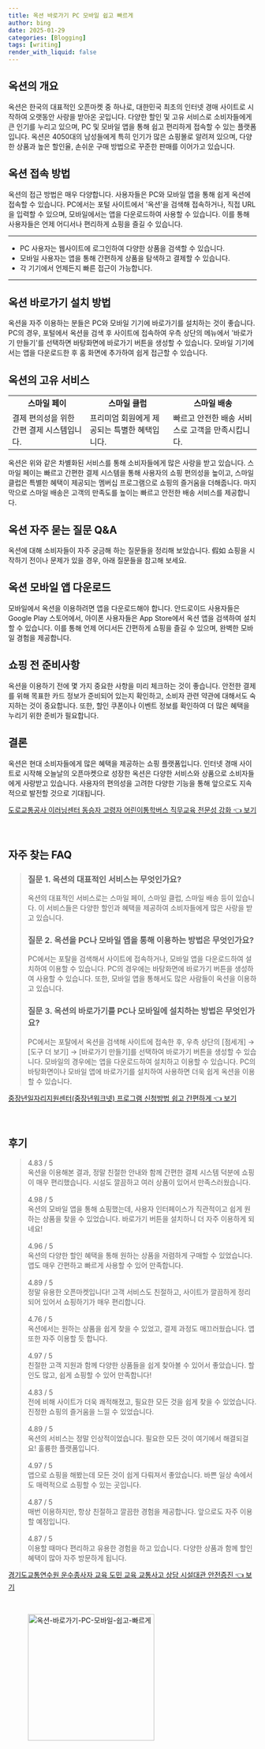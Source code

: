 ```yaml
---
title: 옥션 바로가기 PC 모바일 쉽고 빠르게
author: bing
date: 2025-01-29
categories: [Blogging]
tags: [writing]
render_with_liquid: false
---
```



<h2 id='옥션_소개'>옥션의 개요</h2>

<p>옥션은 한국의 대표적인 오픈마켓 중 하나로, 대한민국 최초의 인터넷 경매 사이트로 시작하여 오랫동안 사랑을 받아온 곳입니다. 다양한 할인 및 고유 서비스로 소비자들에게 큰 인기를 누리고 있으며, PC 및 모바일 앱을 통해 쉽고 편리하게 접속할 수 있는 플랫폼입니다. 옥션은 4050대의 남성들에게 특히 인기가 많은 쇼핑몰로 알려져 있으며, 다양한 상품과 높은 할인율, 손쉬운 구매 방법으로 꾸준한 판매를 이어가고 있습니다.</p>

<h2 id='옥션_접속방법'>옥션 접속 방법</h2>

<p>옥션의 접근 방법은 매우 다양합니다. 사용자들은 PC와 모바일 앱을 통해 쉽게 옥션에 접속할 수 있습니다. PC에서는 포털 사이트에서 '옥션'을 검색해 접속하거나, 직접 URL을 입력할 수 있으며, 모바일에서는 앱을 다운로드하여 사용할 수 있습니다. 이를 통해 사용자들은 언제 어디서나 편리하게 쇼핑을 즐길 수 있습니다.</p>

<hr />

<ul>
    <li>PC 사용자는 웹사이트에 로그인하여 다양한 상품을 검색할 수 있습니다.</li>
    <li>모바일 사용자는 앱을 통해 간편하게 상품을 탐색하고 결제할 수 있습니다.</li>
    <li>각 기기에서 언제든지 빠른 접근이 가능합니다.</li>
</ul>

<hr />

<h2 id='옥션_바로가기_설치방법'>옥션 바로가기 설치 방법</h2>

<p>옥션을 자주 이용하는 분들은 PC와 모바일 기기에 바로가기를 설치하는 것이 좋습니다. PC의 경우, 포털에서 옥션을 검색 후 사이트에 접속하여 우측 상단의 메뉴에서 '바로가기 만들기'를 선택하면 바탕화면에 바로가기 버튼을 생성할 수 있습니다. 모바일 기기에서는 앱을 다운로드한 후 홈 화면에 추가하여 쉽게 접근할 수 있습니다.</p>

<h2 id='옥션의_고유서비스'>옥션의 고유 서비스</h2>

<table>
    <tr>
        <td style="text-align: center; height: 17px;"><b>스마일 페이</b></td>
        <td style="text-align: center; height: 17px;"><b>스마일 클럽</b></td>
        <td style="text-align: center; height: 17px;"><b>스마일 배송</b></td>
    </tr>
    <tr>
        <td>결제 편의성을 위한 간편 결제 시스템입니다.</td>
        <td>프리미엄 회원에게 제공되는 특별한 혜택입니다.</td>
        <td>빠르고 안전한 배송 서비스로 고객을 만족시킵니다.</td>
    </tr>
</table>

<p>옥션은 위와 같은 차별화된 서비스를 통해 소비자들에게 많은 사랑을 받고 있습니다. 스마일 페이는 빠르고 간편한 결제 시스템을 통해 사용자의 쇼핑 편의성을 높이고, 스마일 클럽은 특별한 혜택이 제공되는 멤버십 프로그램으로 쇼핑의 즐거움을 더해줍니다. 마지막으로 스마일 배송은 고객의 만족도를 높이는 빠르고 안전한 배송 서비스를 제공합니다.</p>

<h2 id='옥션_자주_묻는_질문'>옥션 자주 묻는 질문 Q&A</h2>

<p>옥션에 대해 소비자들이 자주 궁금해 하는 질문들을 정리해 보았습니다. 假如 쇼핑을 시작하기 전이나 문제가 있을 경우, 아래 질문들을 참고해 보세요.</p>

<h2 id='옥션_모바일_앱_다운로드'>옥션 모바일 앱 다운로드</h2>

<p>모바일에서 옥션을 이용하려면 앱을 다운로드해야 합니다. 안드로이드 사용자들은 Google Play 스토어에서, 아이폰 사용자들은 App Store에서 옥션 앱을 검색하여 설치할 수 있습니다. 이를 통해 언제 어디서든 간편하게 쇼핑을 즐길 수 있으며, 완벽한 모바일 경험을 제공합니다.</p>

<h2 id='쇼핑_전_준비사항'>쇼핑 전 준비사항</h2>

<p>옥션을 이용하기 전에 몇 가지 중요한 사항을 미리 체크하는 것이 좋습니다. 안전한 결제를 위해 목표한 카드 정보가 준비되어 있는지 확인하고, 소비자 관련 약관에 대해서도 숙지하는 것이 중요합니다. 또한, 할인 쿠폰이나 이벤트 정보를 확인하여 더 많은 혜택을 누리기 위한 준비가 필요합니다.</p>

<h2 id='결론'>결론</h2>

<p>옥션은 현대 소비자들에게 많은 혜택을 제공하는 쇼핑 플랫폼입니다. 인터넷 경매 사이트로 시작해 오늘날의 오픈마켓으로 성장한 옥션은 다양한 서비스와 상품으로 소비자들에게 사랑받고 있습니다. 사용자의 편의성을 고려한 다양한 기능을 통해 앞으로도 지속적으로 발전할 것으로 기대됩니다.</p>


<p><a class="click-button" title="도로교통공사 이러닝센터 동승자 고령자 어린이통학버스 직무교육 전문성 강화" href="https://yellowplanner.github.io/posts/%EB%8F%84%EB%A1%9C%EA%B5%90%ED%86%B5%EA%B3%B5%EC%82%AC-%EC%9D%B4%EB%9F%AC%EB%8B%9D%EC%84%BC%ED%84%B0-%EB%8F%99%EC%8A%B9%EC%9E%90-%EA%B3%A0%EB%A0%B9%EC%9E%90-%EC%96%B4%EB%A6%B0%EC%9D%B4%ED%86%B5%ED%95%99%EB%B2%84%EC%8A%A4-%EC%A7%81%EB%AC%B4%EA%B5%90%EC%9C%A1-%EC%A0%84%EB%AC%B8%EC%84%B1-%EA%B0%95%ED%99%94/" rel="dofollow">도로교통공사 이러닝센터 동승자 고령자 어린이통학버스 직무교육 전문성 강화 👈 보기</a></p><br>
<h2 id='자주_찾는_FAQ'>자주 찾는 FAQ</h2>
<div itemscope="" itemtype="https://schema.org/FAQPage"> 
<blockquote> 
<div itemscope="" itemprop="mainEntity" itemtype="https://schema.org/Question"> 
<h3 itemprop="name">질문 1. 옥션의 대표적인 서비스는 무엇인가요?</h3> 
<div itemscope="" itemprop="acceptedAnswer" itemtype="https://schema.org/Answer"> 
<span itemprop="text"> 
<p>옥션의 대표적인 서비스로는 스마일 페이, 스마일 클럽, 스마일 배송 등이 있습니다. 이 서비스들은 다양한 할인과 혜택을 제공하여 소비자들에게 많은 사랑을 받고 있습니다.</p> 
</span> 
</div> 
</div> 
<div itemscope="" itemprop="mainEntity" itemtype="https://schema.org/Question"> 
<h3 itemprop="name">질문 2. 옥션을 PC나 모바일 앱을 통해 이용하는 방법은 무엇인가요?</h3> 
<div itemscope="" itemprop="acceptedAnswer" itemtype="https://schema.org/Answer"> 
<span itemprop="text"> 
<p>PC에서는 포탈을 검색해서 사이트에 접속하거나, 모바일 앱을 다운로드하여 설치하여 이용할 수 있습니다. PC의 경우에는 바탕화면에 바로가기 버튼을 생성하여 사용할 수 있습니다. 또한, 모바일 앱을 통해서도 많은 사람들이 옥션을 이용하고 있습니다.</p> 
</span> 
</div> 
</div> 
<div itemscope="" itemprop="mainEntity" itemtype="https://schema.org/Question"> 
<h3 itemprop="name">질문 3. 옥션의 바로가기를 PC나 모바일에 설치하는 방법은 무엇인가요?</h3> 
<div itemscope="" itemprop="acceptedAnswer" itemtype="https://schema.org/Answer"> 
<span itemprop="text"> 
<p>PC에서는 포탈에서 옥션을 검색해 사이트에 접속한 후, 우측 상단의 [점세개] → [도구 더 보기] → [바로가기 만들기]를 선택하여 바로가기 버튼을 생성할 수 있습니다. 모바일의 경우에는 앱을 다운로드하여 설치하고 이용할 수 있습니다. PC의 바탕화면이나 모바일 앱에 바로가기를 설치하여 사용하면 더욱 쉽게 옥션을 이용할 수 있습니다.</p> 
</span> 
</div> 
</div> 
</blockquote> 
</div>
<p><a class="click-button" title="중장년일자리지원센터(중장년워크넷) 프로그램 신청방법 쉽고 간편하게" href="https://yellowplanner.github.io/posts/%EC%A4%91%EC%9E%A5%EB%85%84%EC%9D%BC%EC%9E%90%EB%A6%AC%EC%A7%80%EC%9B%90%EC%84%BC%ED%84%B0(%EC%A4%91%EC%9E%A5%EB%85%84%EC%9B%8C%ED%81%AC%EB%84%B7)-%ED%94%84%EB%A1%9C%EA%B7%B8%EB%9E%A8-%EC%8B%A0%EC%B2%AD%EB%B0%A9%EB%B2%95-%EC%89%BD%EA%B3%A0-%EA%B0%84%ED%8E%B8%ED%95%98%EA%B2%8C/" rel="dofollow">중장년일자리지원센터(중장년워크넷) 프로그램 신청방법 쉽고 간편하게 👈 보기</a></p><br>
<h2 id='후기'>후기</h2>
<div itemscope itemtype="https://schema.org/Product">
  <blockquote>
  <div itemprop="review" itemscope itemtype="https://schema.org/Review">
      <div itemprop="reviewRating" itemscope itemtype="https://schema.org/Rating"> <span itemprop="ratingValue">4.83</span> / <span itemprop="bestRating">5</span> </div>
      <span itemprop="reviewBody">옥션을 이용해본 결과, 정말 친절한 안내와 함께 간편한 결제 시스템 덕분에 쇼핑이 매우 편리했습니다. 시설도 깔끔하고 여러 상품이 있어서 만족스러웠습니다.</span>
  </div>
  <br>
  <div itemprop="review" itemscope itemtype="https://schema.org/Review">
      <div itemprop="reviewRating" itemscope itemtype="https://schema.org/Rating"> <span itemprop="ratingValue">4.98</span> / <span itemprop="bestRating">5</span> </div>
      <span itemprop="reviewBody">옥션의 모바일 앱을 통해 쇼핑했는데, 사용자 인터페이스가 직관적이고 쉽게 원하는 상품을 찾을 수 있었습니다. 바로가기 버튼을 설치하니 더 자주 이용하게 되네요!</span>
  </div>
  <br>
  <div itemprop="review" itemscope itemtype="https://schema.org/Review">
      <div itemprop="reviewRating" itemscope itemtype="https://schema.org/Rating"> <span itemprop="ratingValue">4.96</span> / <span itemprop="bestRating">5</span> </div>
      <span itemprop="reviewBody">옥션의 다양한 할인 혜택을 통해 원하는 상품을 저렴하게 구매할 수 있었습니다. 앱도 매우 간편하고 빠르게 사용할 수 있어 만족합니다.</span>
  </div>
  <br>
  <div itemprop="review" itemscope itemtype="https://schema.org/Review">
      <div itemprop="reviewRating" itemscope itemtype="https://schema.org/Rating"> <span itemprop="ratingValue">4.89</span> / <span itemprop="bestRating">5</span> </div>
      <span itemprop="reviewBody">정말 유용한 오픈마켓입니다! 고객 서비스도 친절하고, 사이트가 깔끔하게 정리되어 있어서 쇼핑하기가 매우 편리합니다.</span>
  </div>
  <br>
  <div itemprop="review" itemscope itemtype="https://schema.org/Review">
      <div itemprop="reviewRating" itemscope itemtype="https://schema.org/Rating"> <span itemprop="ratingValue">4.76</span> / <span itemprop="bestRating">5</span> </div>
      <span itemprop="reviewBody">옥션에서는 원하는 상품을 쉽게 찾을 수 있었고, 결제 과정도 매끄러웠습니다. 앱 또한 자주 이용할 듯 합니다.</span>
  </div>
  <br>
  <div itemprop="review" itemscope itemtype="https://schema.org/Review">
      <div itemprop="reviewRating" itemscope itemtype="https://schema.org/Rating"> <span itemprop="ratingValue">4.97</span> / <span itemprop="bestRating">5</span> </div>
      <span itemprop="reviewBody">친절한 고객 지원과 함께 다양한 상품들을 쉽게 찾아볼 수 있어서 좋았습니다. 할인도 많고, 쉽게 쇼핑할 수 있어 만족합니다!</span>
  </div>
  <br>
  <div itemprop="review" itemscope itemtype="https://schema.org/Review">
      <div itemprop="reviewRating" itemscope itemtype="https://schema.org/Rating"> <span itemprop="ratingValue">4.83</span> / <span itemprop="bestRating">5</span> </div>
      <span itemprop="reviewBody">전에 비해 사이트가 더욱 쾌적해졌고, 필요한 모든 것을 쉽게 찾을 수 있었습니다. 진정한 쇼핑의 즐거움을 느낄 수 있었습니다.</span>
  </div>
  <br>
  <div itemprop="review" itemscope itemtype="https://schema.org/Review">
      <div itemprop="reviewRating" itemscope itemtype="https://schema.org/Rating"> <span itemprop="ratingValue">4.89</span> / <span itemprop="bestRating">5</span> </div>
      <span itemprop="reviewBody">옥션의 서비스는 정말 인상적이었습니다. 필요한 모든 것이 여기에서 해결되걸요! 훌륭한 플랫폼입니다.</span>
  </div>
  <br>
  <div itemprop="review" itemscope itemtype="https://schema.org/Review">
      <div itemprop="reviewRating" itemscope itemtype="https://schema.org/Rating"> <span itemprop="ratingValue">4.97</span> / <span itemprop="bestRating">5</span> </div>
      <span itemprop="reviewBody">앱으로 쇼핑을 해봤는데 모든 것이 쉽게 다뤄져서 좋았습니다. 바쁜 일상 속에서도 매력적으로 쇼핑할 수 있는 곳입니다.</span>
  </div>
  <br>
  <div itemprop="review" itemscope itemtype="https://schema.org/Review">
      <div itemprop="reviewRating" itemscope itemtype="https://schema.org/Rating"> <span itemprop="ratingValue">4.87</span> / <span itemprop="bestRating">5</span> </div>
      <span itemprop="reviewBody">매번 이용하지만, 항상 친절하고 깔끔한 경험을 제공합니다. 앞으로도 자주 이용할 예정입니다.</span>
  </div>
  <br>
  <div itemprop="review" itemscope itemtype="https://schema.org/Review">
      <div itemprop="reviewRating" itemscope itemtype="https://schema.org/Rating"> <span itemprop="ratingValue">4.87</span> / <span itemprop="bestRating">5</span> </div>
      <span itemprop="reviewBody">이용할 때마다 편리하고 유용한 경험을 하고 있습니다. 다양한 상품과 함께 할인 혜택이 많아 자주 방문하게 됩니다.</span>
  </div>
  </blockquote>
</div>
<p><a class="click-button" title="경기도교통연수원 운수종사자 교육 도민 교육 교통사고 상담 시설대관 안전증진" href="https://yellowplanner.github.io/posts/%EA%B2%BD%EA%B8%B0%EB%8F%84%EA%B5%90%ED%86%B5%EC%97%B0%EC%88%98%EC%9B%90-%EC%9A%B4%EC%88%98%EC%A2%85%EC%82%AC%EC%9E%90-%EA%B5%90%EC%9C%A1-%EB%8F%84%EB%AF%BC-%EA%B5%90%EC%9C%A1-%EA%B5%90%ED%86%B5%EC%82%AC%EA%B3%A0-%EC%83%81%EB%8B%B4-%EC%8B%9C%EC%84%A4%EB%8C%80%EA%B4%80-%EC%95%88%EC%A0%84%EC%A6%9D%EC%A7%84/" rel="dofollow">경기도교통연수원 운수종사자 교육 도민 교육 교통사고 상담 시설대관 안전증진 👈 보기</a></p><br>
<figure class="image"><img src="https://yellowplanner.github.io/assets/img/thumbnail/옥션-바로가기-PC-모바일-쉽고-빠르게.webp" alt="옥션-바로가기-PC-모바일-쉽고-빠르게" width="256" height="256"></figure>